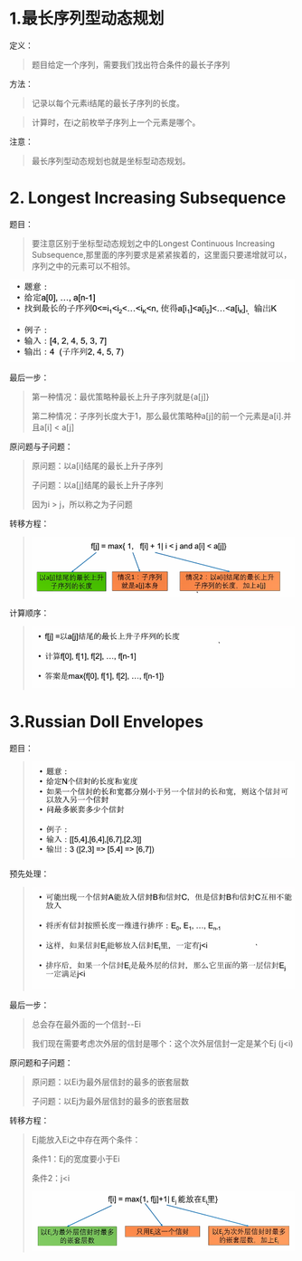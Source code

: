# 1.最长序列型动态规划

定义：

> 题目给定一个序列，需要我们找出符合条件的最长子序列

方法：

> 记录以每个元素i结尾的最长子序列的长度。

> 计算时，在i之前枚举子序列上一个元素是哪个。

注意：

> 最长序列型动态规划也就是坐标型动态规划。



# 2. Longest Increasing Subsequence

题目：

> 要注意区别于坐标型动态规划之中的Longest Continuous Increasing Subsequence,那里面的序列要求是紧紧挨着的，这里面只要递增就可以，序列之中的元素可以不相邻。

![image-20210223190135573](image-20210223190135573.png)

最后一步：

> 第一种情况：最优策略种最长上升子序列就是{a[j]}
>
> 第二种情况：子序列长度大于1，那么最优策略种a[j]的前一个元素是a[i].并且a[i] < a[j]

原问题与子问题：

> 原问题：以a[i]结尾的最长上升子序列
>
> 子问题：以a[j]结尾的最长上升子序列
>
> 因为i > j，所以称之为子问题

转移方程：

> ![image-20210223190640116](image-20210223190640116.png)

计算顺序：

> ![image-20210223190708948](image-20210223190708948.png)

# 3.Russian Doll Envelopes

题目：

> ![image-20210223192502695](./image-20210223192502695.png)

预先处理：

> ![image-20210223192702323](./image-20210223192702323.png)

最后一步：

> 总会存在最外面的一个信封--Ei
>
> 我们现在需要考虑次外层的信封是哪个：这个次外层信封一定是某个Ej (j<i)

原问题和子问题：

> 原问题：以Ei为最外层信封的最多的嵌套层数
>
> 子问题：以Ej为最外层信封的最多的嵌套层数

转移方程：

> Ej能放入Ei之中存在两个条件：
>
> 条件1：Ej的宽度要小于Ei
>
> 条件2：j<i
>
> ![image-20210223193014804](./image-20210223193014804.png)